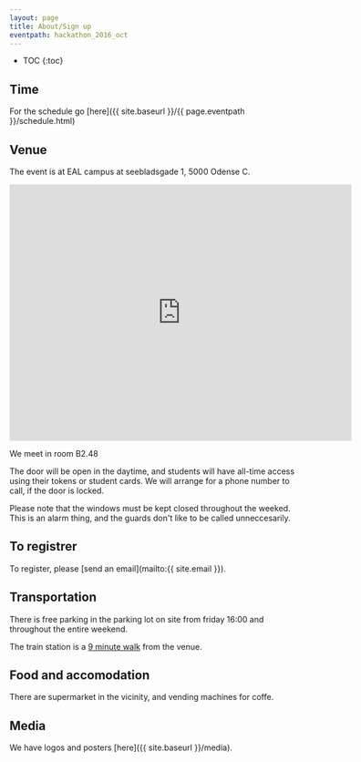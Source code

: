 ```yaml
---
layout: page
title: About/Sign up
eventpath: hackathon_2016_oct
---
```


* TOC
{:toc}

Time
------------

For the schedule go [here]({{ site.baseurl }}/{{ page.eventpath }}/schedule.html)


Venue
----------

The event is at EAL campus at seebladsgade 1, 5000 Odense C.

<iframe src="https://www.google.com/maps/embed?pb=!1m18!1m12!1m3!1d2265.3951633205165!2d10.377145315917003!3d55.40345798046134!2m3!1f0!2f0!3f0!3m2!1i1024!2i768!4f13.1!3m3!1m2!1s0x464cdffce26d61f5%3A0xb3c45d391e70236f!2sSeebladsgade+1%2C+5000+Odense+C!5e0!3m2!1sen!2sdk!4v1476866186128" width="600" height="450" frameborder="0" style="border:0" allowfullscreen></iframe>

We meet in room B2.48

The door will be open in the daytime, and students will have all-time access using their tokens or student cards. We will arrange for a phone number to call, if the door is locked.

Please note that the windows must be kept closed throughout the weeked. This is an alarm thing, and the guards don't like to be called unneccesarily.

To registrer
---------------

To register, please [send an email](mailto:{{ site.email }}).


Transportation
------------

There is free parking in the parking lot on site from friday 16:00 and throughout the entire weekend.

The train station is a [9 minute walk](https://www.google.dk/maps/dir/Odense+St.,+Odense/Seebladsgade+1,+5000+Odense/@55.4031864,10.3791838,16z/data=!3m1!4b1!4m14!4m13!1m5!1m1!1s0x464cdffe94c69193:0x55f5ab9b0f2af888!2m2!1d10.3871575!2d55.4012807!1m5!1m1!1s0x464cdffce26d61f5:0xb3c45d391e70236f!2m2!1d10.379334!2d55.403458!3e2) from the venue.



Food and accomodation
---------------------

There are supermarket in the vicinity, and vending machines for coffe.

Media
---------

We have logos and posters [here]({{ site.baseurl }}/media).
